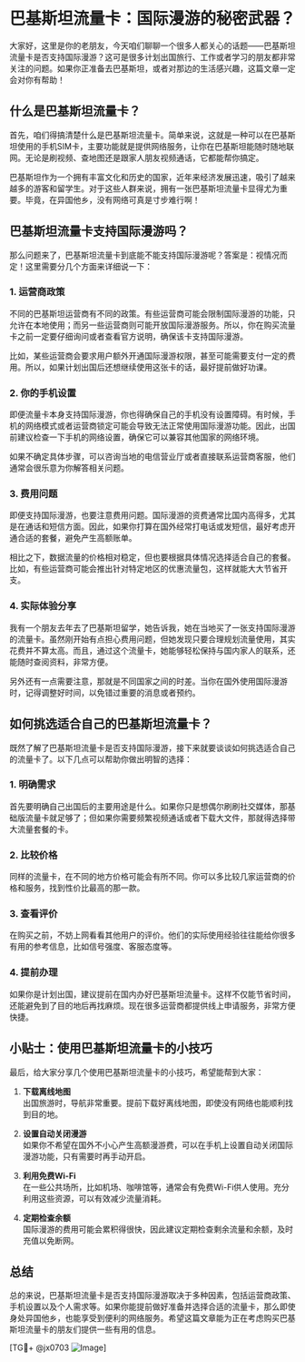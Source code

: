 # 巴基斯坦流量卡：国际漫游的秘密武器？

大家好，这里是你的老朋友，今天咱们聊聊一个很多人都关心的话题——巴基斯坦流量卡是否支持国际漫游？这可是很多计划出国旅行、工作或者学习的朋友都非常关注的问题。如果你正准备去巴基斯坦，或者对那边的生活感兴趣，这篇文章一定会对你有帮助！

## 什么是巴基斯坦流量卡？

首先，咱们得搞清楚什么是巴基斯坦流量卡。简单来说，这就是一种可以在巴基斯坦使用的手机SIM卡，主要功能就是提供网络服务，让你在巴基斯坦能随时随地联网。无论是刷视频、查地图还是跟家人朋友视频通话，它都能帮你搞定。

巴基斯坦作为一个拥有丰富文化和历史的国家，近年来经济发展迅速，吸引了越来越多的游客和留学生。对于这些人群来说，拥有一张巴基斯坦流量卡显得尤为重要。毕竟，在异国他乡，没有网络可真是寸步难行啊！

## 巴基斯坦流量卡支持国际漫游吗？

那么问题来了，巴基斯坦流量卡到底能不能支持国际漫游呢？答案是：视情况而定！这里需要分几个方面来详细说一下：

### 1. **运营商政策**
   不同的巴基斯坦运营商有不同的政策。有些运营商可能会限制国际漫游的功能，只允许在本地使用；而另一些运营商则可能开放国际漫游服务。所以，你在购买流量卡之前一定要仔细询问或者查看官方说明，确保该卡支持国际漫游。

   比如，某些运营商会要求用户额外开通国际漫游权限，甚至可能需要支付一定的费用。所以，如果计划出国后还想继续使用这张卡的话，最好提前做好功课。

### 2. **你的手机设置**
   即便流量卡本身支持国际漫游，你也得确保自己的手机没有设置障碍。有时候，手机的网络模式或者运营商锁定可能会导致无法正常使用国际漫游功能。因此，出国前建议检查一下手机的网络设置，确保它可以兼容其他国家的网络环境。

   如果不确定具体步骤，可以咨询当地的电信营业厅或者直接联系运营商客服，他们通常会很乐意为你解答相关问题。

### 3. **费用问题**
   即便支持国际漫游，也要注意费用问题。国际漫游的资费通常比国内高得多，尤其是在通话和短信方面。因此，如果你打算在国外经常打电话或发短信，最好考虑开通合适的套餐，避免产生高额账单。

   相比之下，数据流量的价格相对稳定，但也要根据具体情况选择适合自己的套餐。比如，有些运营商可能会推出针对特定地区的优惠流量包，这样就能大大节省开支。

### 4. **实际体验分享**
   我有一个朋友去年去了巴基斯坦留学，她告诉我，她在当地买了一张支持国际漫游的流量卡。虽然刚开始有点担心费用问题，但她发现只要合理规划流量使用，其实花费并不算太高。而且，通过这个流量卡，她能够轻松保持与国内家人的联系，还能随时查阅资料，非常方便。

   另外还有一点需要注意，那就是不同国家之间的时差。当你在国外使用国际漫游时，记得调整好时间，以免错过重要的消息或者预约。

## 如何挑选适合自己的巴基斯坦流量卡？

既然了解了巴基斯坦流量卡是否支持国际漫游，接下来就要谈谈如何挑选适合自己的流量卡了。以下几点可以帮助你做出明智的选择：

### 1. **明确需求**
   首先要明确自己出国后的主要用途是什么。如果你只是想偶尔刷刷社交媒体，那基础版流量卡就足够了；但如果你需要频繁视频通话或者下载大文件，那就得选择带大流量套餐的卡。

### 2. **比较价格**
   同样的流量卡，在不同的地方价格可能会有所不同。你可以多比较几家运营商的价格和服务，找到性价比最高的那一款。

### 3. **查看评价**
   在购买之前，不妨上网看看其他用户的评价。他们的实际使用经验往往能给你很多有用的参考信息，比如信号强度、客服态度等。

### 4. **提前办理**
   如果你是计划出国，建议提前在国内办好巴基斯坦流量卡。这样不仅能节省时间，还能避免到了目的地后再找麻烦。现在很多运营商都提供线上申请服务，非常方便快捷。

## 小贴士：使用巴基斯坦流量卡的小技巧

最后，给大家分享几个使用巴基斯坦流量卡的小技巧，希望能帮到大家：

1. **下载离线地图**  
   出国旅游时，导航非常重要。提前下载好离线地图，即使没有网络也能顺利找到目的地。

2. **设置自动关闭漫游**  
   如果你不希望在国外不小心产生高额漫游费，可以在手机上设置自动关闭国际漫游功能，只有需要时再手动开启。

3. **利用免费Wi-Fi**  
   在一些公共场所，比如机场、咖啡馆等，通常会有免费Wi-Fi供人使用。充分利用这些资源，可以有效减少流量消耗。

4. **定期检查余额**  
   国际漫游的费用可能会累积得很快，因此建议定期检查剩余流量和余额，及时充值以免断网。

## 总结

总的来说，巴基斯坦流量卡是否支持国际漫游取决于多种因素，包括运营商政策、手机设置以及个人需求等。如果你能提前做好准备并选择合适的流量卡，那么即使身处异国他乡，也能享受到便利的网络服务。希望这篇文章能为正在考虑购买巴基斯坦流量卡的朋友们提供一些有用的信息。

[TG💪+ @jx0703 ![Image](https://github.com/user-attachments/assets/dbca1d08-cadb-493c-b0ec-ad6f7a83f270)]